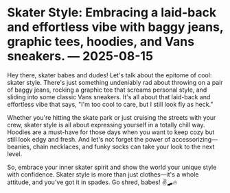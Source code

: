 # Skater Style: Embracing a laid-back and effortless vibe with baggy jeans, graphic tees, hoodies, and Vans sneakers. — 2025-08-15

Hey there, skater babes and dudes! Let's talk about the epitome of cool: skater style. There's just something undeniably rad about throwing on a pair of baggy jeans, rocking a graphic tee that screams personal style, and sliding into some classic Vans sneakers. It's all about that laid-back and effortless vibe that says, "I'm too cool to care, but I still look fly as heck."

Whether you're hitting the skate park or just cruising the streets with your crew, skater style is all about expressing yourself in a totally chill way. Hoodies are a must-have for those days when you want to keep cozy but still look edgy and fresh. And let's not forget the power of accessorizing—beanies, chain necklaces, and funky socks can take your look to the next level.

So, embrace your inner skater spirit and show the world your unique style with confidence. Skater style is more than just clothes—it's a whole attitude, and you've got it in spades. Go shred, babes! ✌️🛹🔥